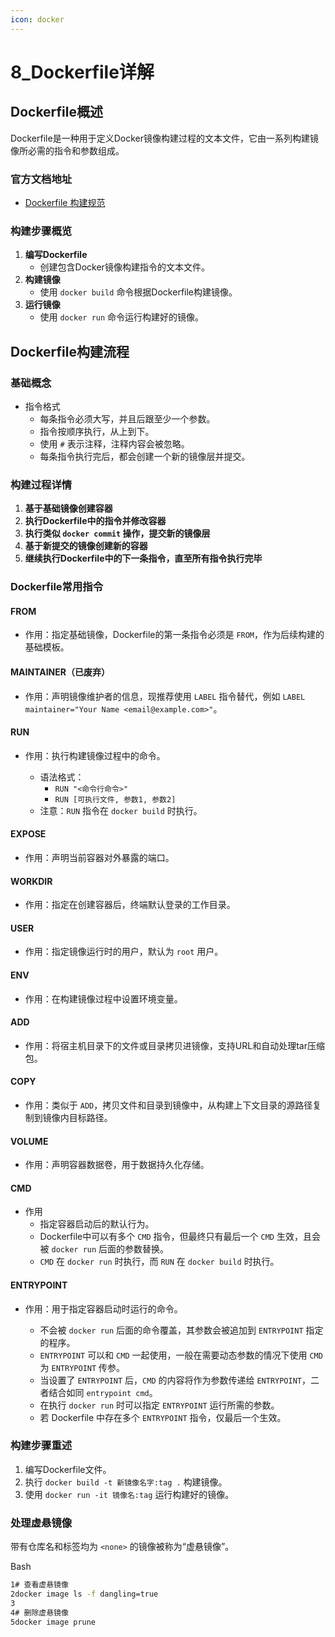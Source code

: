 ```yaml
---
icon: docker
---
```

# 8_Dockerfile详解

## Dockerfile概述

Dockerfile是一种用于定义Docker镜像构建过程的文本文件，它由一系列构建镜像所必需的指令和参数组成。

### 官方文档地址

- [Dockerfile 构建规范](https://docs.docker.com/engine/reference/builder/)

### 构建步骤概览

1. **编写Dockerfile**
   - 创建包含Docker镜像构建指令的文本文件。
2. **构建镜像**
   - 使用 `docker build` 命令根据Dockerfile构建镜像。
3. **运行镜像**
   - 使用 `docker run` 命令运行构建好的镜像。

## Dockerfile构建流程

### 基础概念

- 指令格式
  - 每条指令必须大写，并且后跟至少一个参数。
  - 指令按顺序执行，从上到下。
  - 使用 `#` 表示注释，注释内容会被忽略。
  - 每条指令执行完后，都会创建一个新的镜像层并提交。

### 构建过程详情

1. **基于基础镜像创建容器**
2. **执行Dockerfile中的指令并修改容器**
3. **执行类似 `docker commit` 操作，提交新的镜像层**
4. **基于新提交的镜像创建新的容器**
5. **继续执行Dockerfile中的下一条指令，直至所有指令执行完毕**

### Dockerfile常用指令

#### FROM

- 作用：指定基础镜像，Dockerfile的第一条指令必须是 `FROM`，作为后续构建的基础模板。

#### MAINTAINER（已废弃）

- 作用：声明镜像维护者的信息，现推荐使用 `LABEL` 指令替代，例如 `LABEL maintainer="Your Name <email@example.com>"`。

#### RUN

- 作用：执行构建镜像过程中的命令。

  - 语法格式：
    - `RUN "<命令行命令>"`
    - `RUN [可执行文件, 参数1, 参数2]`
  - 注意：`RUN` 指令在 `docker build` 时执行。

#### EXPOSE

- 作用：声明当前容器对外暴露的端口。

#### WORKDIR

- 作用：指定在创建容器后，终端默认登录的工作目录。

#### USER

- 作用：指定镜像运行时的用户，默认为 `root` 用户。

#### ENV

- 作用：在构建镜像过程中设置环境变量。

#### ADD

- 作用：将宿主机目录下的文件或目录拷贝进镜像，支持URL和自动处理tar压缩包。

#### COPY

- 作用：类似于 `ADD`，拷贝文件和目录到镜像中，从构建上下文目录的源路径复制到镜像内目标路径。

#### VOLUME

- 作用：声明容器数据卷，用于数据持久化存储。

#### CMD

- 作用
  - 指定容器启动后的默认行为。
  - Dockerfile中可以有多个 `CMD` 指令，但最终只有最后一个 `CMD` 生效，且会被 `docker run` 后面的参数替换。
  - `CMD` 在 `docker run` 时执行，而 `RUN` 在 `docker build` 时执行。

#### ENTRYPOINT

- 作用：用于指定容器启动时运行的命令。

  - 不会被 `docker run` 后面的命令覆盖，其参数会被追加到 `ENTRYPOINT` 指定的程序。
  - `ENTRYPOINT` 可以和 `CMD` 一起使用，一般在需要动态参数的情况下使用 `CMD` 为 `ENTRYPOINT` 传参。
  - 当设置了 `ENTRYPOINT` 后，`CMD` 的内容将作为参数传递给 `ENTRYPOINT`，二者结合如同 `entrypoint cmd`。
  - 在执行 `docker run` 时可以指定 `ENTRYPOINT` 运行所需的参数。
  - 若 Dockerfile 中存在多个 `ENTRYPOINT` 指令，仅最后一个生效。

### 构建步骤重述

1. 编写Dockerfile文件。
2. 执行 `docker build -t 新镜像名字:tag .` 构建镜像。
3. 使用 `docker run -it 镜像名:tag` 运行构建好的镜像。

### 处理虚悬镜像

带有仓库名和标签均为 `<none>` 的镜像被称为“虚悬镜像”。

Bash

```bash
1# 查看虚悬镜像
2docker image ls -f dangling=true
3
4# 删除虚悬镜像
5docker image prune
```